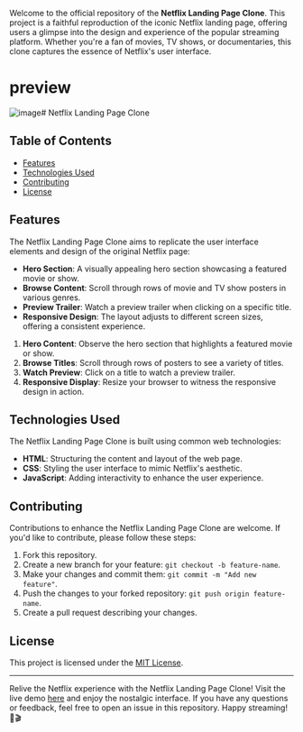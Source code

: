 

Welcome to the official repository of the **Netflix Landing Page Clone**. This project is a faithful reproduction of the iconic Netflix landing page, offering users a glimpse into the design and experience of the popular streaming platform. Whether you're a fan of movies, TV shows, or documentaries, this clone captures the essence of Netflix's user interface.

# preview
![image](https://github.com/karan79k/Netflix-UI/assets/123332277/2c3d2c6e-921b-460d-a293-e8a3ae177343)# Netflix Landing Page Clone


## Table of Contents

- [Features](#features)
- [Technologies Used](#technologies-used)
- [Contributing](#contributing)
- [License](#license)

## Features

The Netflix Landing Page Clone aims to replicate the user interface elements and design of the original Netflix page:

- **Hero Section**: A visually appealing hero section showcasing a featured movie or show.
- **Browse Content**: Scroll through rows of movie and TV show posters in various genres.
- **Preview Trailer**: Watch a preview trailer when clicking on a specific title.
- **Responsive Design**: The layout adjusts to different screen sizes, offering a consistent experience.

1. **Hero Content**: Observe the hero section that highlights a featured movie or show.
2. **Browse Titles**: Scroll through rows of posters to see a variety of titles.
3. **Watch Preview**: Click on a title to watch a preview trailer.
4. **Responsive Display**: Resize your browser to witness the responsive design in action.

## Technologies Used

The Netflix Landing Page Clone is built using common web technologies:

- **HTML**: Structuring the content and layout of the web page.
- **CSS**: Styling the user interface to mimic Netflix's aesthetic.
- **JavaScript**: Adding interactivity to enhance the user experience.

## Contributing

Contributions to enhance the Netflix Landing Page Clone are welcome. If you'd like to contribute, please follow these steps:

1. Fork this repository.
2. Create a new branch for your feature: `git checkout -b feature-name`.
3. Make your changes and commit them: `git commit -m "Add new feature"`.
4. Push the changes to your forked repository: `git push origin feature-name`.
5. Create a pull request describing your changes.

## License

This project is licensed under the [MIT License](LICENSE).

---

Relive the Netflix experience with the Netflix Landing Page Clone! Visit the live demo [here](https://www.netflixclone.com) and enjoy the nostalgic interface. If you have any questions or feedback, feel free to open an issue in this repository. Happy streaming! 🍿🎬
